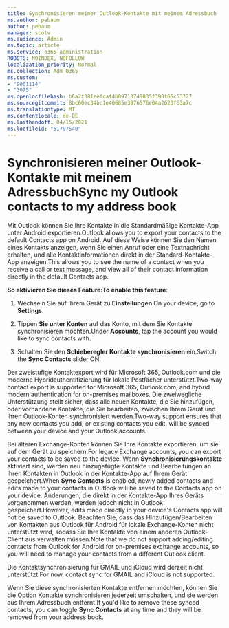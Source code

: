 ```yaml
---
title: Synchronisieren meiner Outlook-Kontakte mit meinem Adressbuch
ms.author: pebaum
author: pebaum
manager: scotv
ms.audience: Admin
ms.topic: article
ms.service: o365-administration
ROBOTS: NOINDEX, NOFOLLOW
localization_priority: Normal
ms.collection: Adm_O365
ms.custom:
- "9001114"
- "3075"
ms.openlocfilehash: b6a2f381eefcaf4b09713749035f390f65c53727
ms.sourcegitcommit: 8bc60ec34bc1e40685e3976576e04a2623f63a7c
ms.translationtype: MT
ms.contentlocale: de-DE
ms.lasthandoff: 04/15/2021
ms.locfileid: "51797540"
---
```

# <a name="sync-my-outlook-contacts-to-my-address-book"></a><span data-ttu-id="db134-102">Synchronisieren meiner Outlook-Kontakte mit meinem Adressbuch</span><span class="sxs-lookup"><span data-stu-id="db134-102">Sync my Outlook contacts to my address book</span></span>

<span data-ttu-id="db134-103">Mit Outlook können Sie Ihre Kontakte in die Standardmäßige Kontakte-App unter Android exportieren.</span><span class="sxs-lookup"><span data-stu-id="db134-103">Outlook allows you to export your contacts to the default Contacts app on Android.</span></span> <span data-ttu-id="db134-104">Auf diese Weise können Sie den Namen eines Kontakts anzeigen, wenn Sie einen Anruf oder eine Textnachricht erhalten, und alle Kontaktinformationen direkt in der Standard-Kontakte-App anzeigen.</span><span class="sxs-lookup"><span data-stu-id="db134-104">This allows you to see the name of a contact when you receive a call or text message, and view all of their contact information directly in the default Contacts app.</span></span>
 
<span data-ttu-id="db134-105">**So aktivieren Sie dieses Feature:**</span><span class="sxs-lookup"><span data-stu-id="db134-105">**To enable this feature**:</span></span>
 
1. <span data-ttu-id="db134-106">Wechseln Sie auf Ihrem Gerät zu **Einstellungen**.</span><span class="sxs-lookup"><span data-stu-id="db134-106">On your device, go to **Settings**.</span></span>

2. <span data-ttu-id="db134-107">Tippen **Sie unter Konten** auf das Konto, mit dem Sie Kontakte synchronisieren möchten.</span><span class="sxs-lookup"><span data-stu-id="db134-107">Under **Accounts**, tap the account you would like to sync contacts with.</span></span>

3. <span data-ttu-id="db134-108">Schalten Sie den **Schieberegler Kontakte synchronisieren** ein.</span><span class="sxs-lookup"><span data-stu-id="db134-108">Switch the **Sync Contacts** slider ON.</span></span>
 
<span data-ttu-id="db134-109">Der zweistufige Kontaktexport wird für Microsoft 365, Outlook.com und die moderne Hybridauthentifizierung für lokale Postfächer unterstützt.</span><span class="sxs-lookup"><span data-stu-id="db134-109">Two-way contact export is supported for Microsoft 365, Outlook.com, and hybrid modern authentication for on-premises mailboxes.</span></span> <span data-ttu-id="db134-110">Die zweiwegliche Unterstützung stellt sicher, dass alle neuen Kontakte, die Sie hinzufügen, oder vorhandene Kontakte, die Sie bearbeiten, zwischen Ihrem Gerät und Ihren Outlook-Konten synchronisiert werden.</span><span class="sxs-lookup"><span data-stu-id="db134-110">Two-way support ensures that any new contacts you add, or existing contacts you edit, will be synced between your device and your Outlook accounts.</span></span>
 
<span data-ttu-id="db134-111">Bei älteren Exchange-Konten können Sie Ihre Kontakte exportieren, um sie auf dem Gerät zu speichern.</span><span class="sxs-lookup"><span data-stu-id="db134-111">For legacy Exchange accounts, you can export your contacts to be saved to the device.</span></span> <span data-ttu-id="db134-112">Wenn **Synchronisierungskontakte** aktiviert sind, werden neu hinzugefügte Kontakte und Bearbeitungen an Ihren Kontakten in Outlook in der Kontakte-App auf Ihrem Gerät gespeichert.</span><span class="sxs-lookup"><span data-stu-id="db134-112">When **Sync Contacts** is enabled, newly added contacts and edits made to your contacts in Outlook will be saved to the Contacts app on your device.</span></span> <span data-ttu-id="db134-113">Änderungen, die direkt in der Kontakte-App Ihres Geräts vorgenommen werden, werden jedoch nicht in Outlook gespeichert.</span><span class="sxs-lookup"><span data-stu-id="db134-113">However, edits made directly in your device's Contacts app will not be saved to Outlook.</span></span> <span data-ttu-id="db134-114">Beachten Sie, dass das Hinzufügen/Bearbeiten von Kontakten aus Outlook für Android für lokale Exchange-Konten nicht unterstützt wird, sodass Sie Ihre Kontakte von einem anderen Outlook-Client aus verwalten müssen.</span><span class="sxs-lookup"><span data-stu-id="db134-114">Note that we do not support adding/editing contacts from Outlook for Android for on-premises exchange accounts, so you will need to manage your contacts from a different Outlook client.</span></span>
 
<span data-ttu-id="db134-115">Die Kontaktsynchronisierung für GMAIL und iCloud wird derzeit nicht unterstützt.</span><span class="sxs-lookup"><span data-stu-id="db134-115">For now, contact sync for GMAIL and iCloud is not supported.</span></span>
 
<span data-ttu-id="db134-116">Wenn Sie diese synchronisierten Kontakte entfernen möchten,  können Sie die Option Kontakte synchronisieren jederzeit umschalten, und sie werden aus Ihrem Adressbuch entfernt.</span><span class="sxs-lookup"><span data-stu-id="db134-116">If you'd like to remove these synced contacts, you can toggle **Sync Contacts** at any time and they will be removed from your address book.</span></span>

